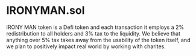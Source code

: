 # IRONYMAN.sol
IRONY MAN token is a Defi token and each transaction it employs a 2% redistribution to all holders and 3% tax to the liquidity. We believe that anything over 5% tax takes away from the usability of the token itself, and we plan to positively impact real world by working with charites.
